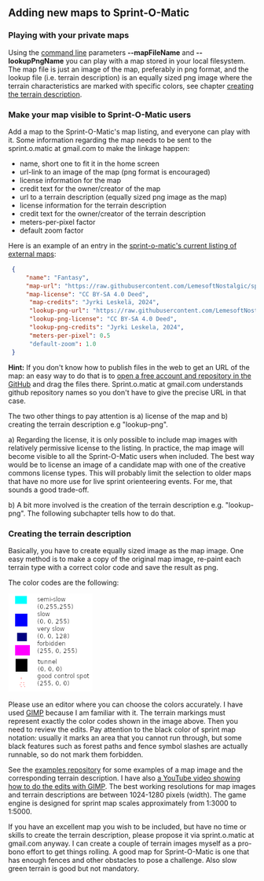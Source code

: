 ## Adding new maps to Sprint-O-Matic

### Playing with your private maps

Using the [command line](/FINNISH-CMDLINE.md) parameters **--mapFileName** and **--lookupPngName** you can play with a map stored in your local filesystem. The map file is just an image of the map, preferably in png format, and the lookup file (i.e. terrain description) is an equally sized png image where the terrain characteristics are marked
with specific colors, see chapter [creating the terrain description](#creating-the-terrain-description).

### Make your map visible to Sprint-O-Matic users

Add a map to the Sprint-O-Matic's map listing, and everyone can play
with it. Some information regarding the map needs to be sent to the
sprint.o.matic at gmail.com to make the linkage happen:

- name, short one to fit it in the home screen
- url-link to an image of the map (png format is encouraged)
- license information for the map
- credit text for the owner/creator of the map
- url to a terrain description (equally sized png image as the map)
- license information for the terrain description
- credit text for the owner/creator of the terrain description
- meters-per-pixel factor
- default zoom factor

Here is an example of an entry in the [sprint-o-matic's current listing of external maps](https://github.com/LemesoftNostalgic/sprint-o-matic-external-map-links):

   ```json
    {
        "name": "Fantasy",
        "map-url": "https://raw.githubusercontent.com/LemesoftNostalgic/sprint-o-matic-map-image-example/main/FantasySprintMap.png?raw=true",
        "map-license": "CC BY-SA 4.0 Deed",
         "map-credits": "Jyrki Leskelä, 2024",
         "lookup-png-url": "https://raw.githubusercontent.com/LemesoftNostalgic/sprint-o-matic-map-image-example/main/fantasylookup.png?raw=true",
         "lookup-png-license": "CC BY-SA 4.0 Deed",
         "lookup-png-credits": "Jyrki Leskela, 2024",
         "meters-per-pixel": 0.5
         "default-zoom": 1.0
    }
   ```

**Hint:** If you don't know how to publish files in the web to get an
URL of the map: an easy way to do that is to [open a free account and
repository in the GitHub](https://github.com/signup) and drag the files there.
Sprint.o.matic at gmail.com understands github repository names so you don't have
to give the precise URL in that case.

The two other things to pay attention is a) license of the map and b) creating the terrain description e.g "lookup-png".

a) Regarding the license, it is only possible to include map images
with relatively permissive license to the listing. In practice, the map
image will become visible to all the Sprint-O-Matic users when included.
The best way would be to license an
image of a candidate map with one of the creative commons license types.
This will probably limit the selection to older maps that have no more use
for live sprint orienteering events. For me, that sounds a good trade-off.

b) A bit more involved is the creation of the terrain description
e.g. "lookup-png". The following subchapter tells how to do that.

### Creating the terrain description

Basically, you have to create equally sized image as the map image.
One easy method is to make a copy of the original map image, re-paint
each terrain type with a correct color code and save the result as png.

The color codes are the following:

![Sprint-O-Matic lookup colors by Jyrki Leskelä](/doc/lookupcolors.png)

Please use an editor where you can choose the colors accurately.
I have used [GIMP](https://www.gimp.org) because I am familiar with it. The
terrain markings must represent exactly the color codes shown in the image
above. Then you need to review the edits. Pay attention to the black color of
sprint map notation: usually it marks an area that you cannot run through,
but some black features such as forest paths and fence symbol
slashes are actually runnable, so do not mark them forbidden.

See the [examples repository](https://github.com/LemesoftNostalgic/sprint-o-matic-map-image-example) for some examples of a map image and the
corresponding terrain description. I have also [a YouTube video showing
how to do the edits with GIMP](https://youtu.be/_n0IRG1GfLI).
The best working resolutions for map images and terrain descriptions are
between 1024-1280 pixels (width). The game engine is designed for
sprint map scales approximately from 1:3000 to 1:5000.

If you have an excellent map you wish to be included, but have no time or
skills to create the terrain description, please propose it via sprint.o.matic
at gmail.com anyway. I can create a couple of terrain images myself as a
pro-bono effort to get things rolling. A good map for Sprint-O-Matic is
one that has enough fences and other obstacles to pose a challenge.
Also slow green terrain is good but not mandatory.
